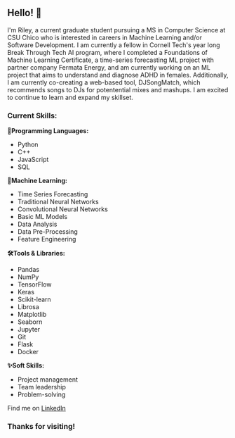 ## Hello! 👋

I'm Riley, a current graduate student pursuing a MS in Computer Science at CSU Chico who is interested in careers in Machine Learning and/or Software Development. I am currently a fellow in Cornell Tech's year long Break Through Tech AI program, where I completed a Foundations of Machine Learning Certificate, a time-series forecasting ML project with partner company Fermata Energy, and am currently working on an ML project that aims to understand and diagnose ADHD in females. Additionally, I am currently co-creating a web-based tool, DJSongMatch, which recommends songs to DJs for potentential mixes and mashups. I am excited to continue to learn and expand my skillset.

### Current Skills:
<b>👾Programming Languages:</b>
  - Python
  - C++
  - JavaScript
  - SQL
    
<b>🤖Machine Learning:</b>
  - Time Series Forecasting
  - Traditional Neural Networks
  - Convolutional Neural Networks
  - Basic ML Models
  - Data Analysis
  - Data Pre-Processing
  - Feature Engineering
    
<b>🛠️Tools & Libraries:</b>
  - Pandas
  - NumPy
  - TensorFlow
  - Keras
  - Scikit-learn
  - Librosa
  - Matplotlib
  - Seaborn
  - Jupyter
  - Git
  - Flask
  - Docker
    
<b>✨Soft Skills:</b>
  - Project management
  - Team leadership
  - Problem-solving  

Find me on [LinkedIn](https://www.linkedin.com/in/riley-denn/)

### Thanks for visiting!

<!--
**riley-1995/riley-1995** is a ✨ _special_ ✨ repository because its `README.md` (this file) appears on your GitHub profile.

Here are some ideas to get you started:

- 🔭 I’m currently working on ...
- 🌱 I’m currently learning ...
- 👯 I’m looking to collaborate on ...
- 🤔 I’m looking for help with ...
- 💬 Ask me about ...
- 📫 How to reach me: ...
- 😄 Pronouns: ...
- ⚡ Fun fact: ...
-->

